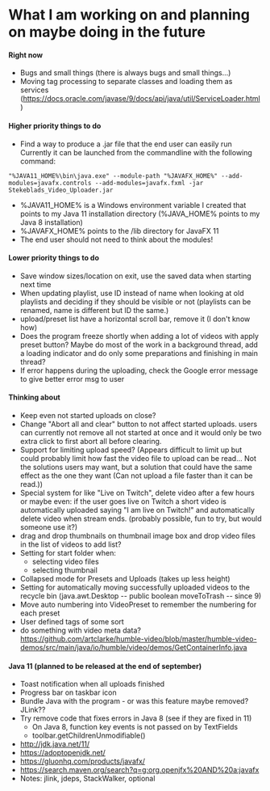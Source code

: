 # What I am working on and planning on maybe doing in the future

#### Right now
- Bugs and small things (there is always bugs and small things...)
- Moving tag processing to separate classes and loading them as services 
(https://docs.oracle.com/javase/9/docs/api/java/util/ServiceLoader.html)

#### Higher priority things to do
- Find a way to produce a .jar file that the end user can easily run
Currently it can be launched from the commandline with the following command:
```
"%JAVA11_HOME%\bin\java.exe" --module-path "%JAVAFX_HOME%" --add-modules=javafx.controls --add-modules=javafx.fxml -jar Stekeblads_Video_Uploader.jar
```
  - %JAVA11_HOME% is a Windows environment variable I created that points
  to my Java 11 installation directory (%JAVA_HOME% points to my Java 8 installation)
  - %JAVAFX_HOME% points to the /lib directory for JavaFX 11
  - The end user should not need to think about the modules!

#### Lower priority things to do
- Save window sizes/location on exit, use the saved data when starting next time
- When updating playlist, use ID instead of name when looking at old
playlists and deciding if they should be visible or not (playlists can
be renamed, name is different but ID the same.)
- upload/preset list have a horizontal scroll bar, remove it (I don't know how)
- Does the program freeze shortly when adding a lot of videos with apply preset button?
Maybe do most of the work in a background thread, add a loading indicator and do only some
preparations and finishing in main thread?
- If error happens during the uploading, check the Google error message to give better error msg to user

#### Thinking about
- Keep even not started uploads on close?
- Change "Abort all and clear" button to not affect started uploads.
users can currently not remove all not started at once and it would
only be two extra click to first abort all before clearing.
- Support for limiting upload speed? (Appears difficult to limit up but
could probably limit how fast the video file to upload can be read... Not
the solutions users may want, but a solution that could have the same effect
as the one they want (Can not upload a file faster than it can be read.))
- Special system for like "Live on Twitch", delete video after a few hours
or maybe even: if the user goes live on Twitch a short video is automatically
uploaded saying "I am live on Twitch!" and automatically delete video when stream ends.
(probably possible, fun to try, but would someone use it?)
- drag and drop thumbnails on thumbnail image box 
and drop video files in the list of videos to add list?
- Setting for start folder when:
  - selecting video files
  - selecting thumbnail
- Collapsed mode for Presets and Uploads (takes up less height)
- Setting for automatically moving successfully uploaded videos to the recycle bin
(java.awt.Desktop -- public boolean moveToTrash -- since 9)
- Move auto numbering into VideoPreset to remember the numbering for each preset
- User defined tags of some sort
- do something with video meta data? https://github.com/artclarke/humble-video/blob/master/humble-video-demos/src/main/java/io/humble/video/demos/GetContainerInfo.java

#### Java 11 (planned to be released at the end of september)
- Toast notification when all uploads finished
- Progress bar on taskbar icon
- Bundle Java with the program - or was this feature maybe removed? JLink??
- Try remove code that fixes errors in Java 8 (see if they are fixed in 11)
  - On Java 8, function key events is not passed on by TextFields
  - toolbar.getChildrenUnmodifiable()
- http://jdk.java.net/11/
- https://adoptopenjdk.net/
- https://gluonhq.com/products/javafx/
- https://search.maven.org/search?q=g:org.openjfx%20AND%20a:javafx
- Notes: jlink, jdeps, StackWalker, optional
